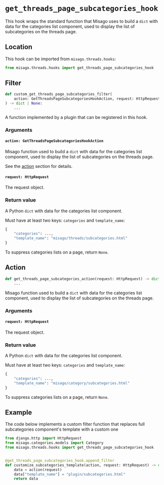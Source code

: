 # `get_threads_page_subcategories_hook`

This hook wraps the standard function that Misago uses to build a `dict` with data for the categories list component, used to display the list of subcategories on the threads page.


## Location

This hook can be imported from `misago.threads.hooks`:

```python
from misago.threads.hooks import get_threads_page_subcategories_hook
```


## Filter

```python
def custom_get_threads_page_subcategories_filter(
    action: GetThreadsPageSubcategoriesHookAction, request: HttpRequest
) -> dict | None:
    ...
```

A function implemented by a plugin that can be registered in this hook.


### Arguments

#### `action: GetThreadsPageSubcategoriesHookAction`

Misago function used to build a `dict` with data for the categories list component, used to display the list of subcategories on the threads page.

See the [action](#action) section for details.


#### `request: HttpRequest`

The request object.


### Return value

A Python `dict` with data for the categories list component.

Must have at least two keys: `categories` and `template_name`:

```python
{
    "categories": ...,
    "template_name": "misago/threads/subcategories.html"
}
```

To suppress categories lists on a page, return `None`.


## Action

```python
def get_threads_page_subcategories_action(request: HttpRequest) -> dict | None:
    ...
```

Misago function used to build a `dict` with data for the categories list component, used to display the list of subcategories on the threads page.


### Arguments

#### `request: HttpRequest`

The request object.


### Return value

A Python `dict` with data for the categories list component.

Must have at least two keys: `categories` and `template_name`:

```python
{
    "categories": ...,
    "template_name": "misago/category/subcategories.html"
}
```

To suppress categories lists on a page, return `None`.


## Example

The code below implements a custom filter function that replaces full subcategories component's template with a custom one

```python
from django.http import HttpRequest
from misago.categories.models import Category
from misago.threads.hooks import get_threads_page_subcategories_hook


@get_threads_page_subcategories_hook.append_filter
def customize_subcategories_template(action, request: HttpRequest) -> dict | None:
    data = action(request)
    data["template_name"] = "plugin/subcategories.html"
    return data
```